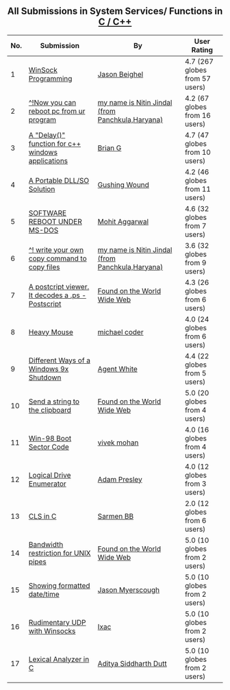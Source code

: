 ﻿<div align="center">

## All Submissions in System Services/ Functions in [C / C\+\+](../ByWorld/c-c.md)

</div>

No.  | Submission | By   | User Rating
---- | ---------- | ---- | -----------
1 | [WinSock Programming<br />](https://github.com/Planet-Source-Code/jason-beighel-winsock-programming__3-2241) | [Jason Beighel](../ByAuthor/jason-beighel.md) | 4.7 (267 globes from 57 users)
2 | [^\!Now you can reboot pc from ur program<br />](https://github.com/Planet-Source-Code/my-name-is-nitin-jindal-from-panchkula-haryana-now-you-can-reboot-pc-from-ur-program__3-7588) | [my name  is Nitin Jindal \(from Panchkula,Haryana\)](../ByAuthor/my-name-is-nitin-jindal-from-panchkula-haryana.md) | 4.2 (67 globes from 16 users)
3 | [A "Delay\(\)" function for c\+\+ windows applications<br />](https://github.com/Planet-Source-Code/brian-g-a-delay-function-for-c-windows-applications__3-411) | [Brian G](../ByAuthor/brian-g.md) | 4.7 (47 globes from 10 users)
4 | [A Portable DLL/SO Solution<br />](https://github.com/Planet-Source-Code/gushing-wound-a-portable-dll-so-solution__3-746) | [Gushing Wound](../ByAuthor/gushing-wound.md) | 4.2 (46 globes from 11 users)
5 | [SOFTWARE REBOOT UNDER  MS\-DOS<br />](https://github.com/Planet-Source-Code/mohit-aggarwal-software-reboot-under-ms-dos__3-3138) | [Mohit Aggarwal](../ByAuthor/mohit-aggarwal.md) | 4.6 (32 globes from 7 users)
6 | [^\! write your own copy command to copy files<br />](https://github.com/Planet-Source-Code/my-name-is-nitin-jindal-from-panchkula-haryana-write-your-own-copy-command-to-copy-files__3-7577) | [my name  is Nitin Jindal \(from Panchkula,Haryana\)](../ByAuthor/my-name-is-nitin-jindal-from-panchkula-haryana.md) | 3.6 (32 globes from 9 users)
7 | [A postcript viewer\. It decodes a \.ps \- Postscript<br />](https://github.com/Planet-Source-Code/found-on-the-world-wide-web-a-postcript-viewer-it-decodes-a-ps-postscript__3-47) | [Found on the World Wide Web](../ByAuthor/found-on-the-world-wide-web.md) | 4.3 (26 globes from 6 users)
8 | [Heavy Mouse<br />](https://github.com/Planet-Source-Code/michael-coder-heavy-mouse__3-10592) | [michael coder](../ByAuthor/michael-coder.md) | 4.0 (24 globes from 6 users)
9 | [Different Ways of a Windows 9x Shutdown<br />](https://github.com/Planet-Source-Code/agent-white-different-ways-of-a-windows-9x-shutdown__3-833) | [Agent White](../ByAuthor/agent-white.md) | 4.4 (22 globes from 5 users)
10 | [Send a string to the clipboard<br />](https://github.com/Planet-Source-Code/found-on-the-world-wide-web-send-a-string-to-the-clipboard__3-132) | [Found on the World Wide Web](../ByAuthor/found-on-the-world-wide-web.md) | 5.0 (20 globes from 4 users)
11 | [Win\-98 Boot Sector Code<br />](https://github.com/Planet-Source-Code/vivek-mohan-win-98-boot-sector-code__3-3845) | [vivek mohan](../ByAuthor/vivek-mohan.md) | 4.0 (16 globes from 4 users)
12 | [Logical Drive Enumerator<br />](https://github.com/Planet-Source-Code/adam-presley-logical-drive-enumerator__3-1071) | [Adam Presley](../ByAuthor/adam-presley.md) | 4.0 (12 globes from 3 users)
13 | [CLS in C<br />](https://github.com/Planet-Source-Code/sarmen-bb-cls-in-c__3-4380) | [Sarmen BB](../ByAuthor/sarmen-bb.md) | 2.0 (12 globes from 6 users)
14 | [Bandwidth restriction for UNIX pipes<br />](https://github.com/Planet-Source-Code/found-on-the-world-wide-web-bandwidth-restriction-for-unix-pipes__3-55) | [Found on the World Wide Web](../ByAuthor/found-on-the-world-wide-web.md) | 5.0 (10 globes from 2 users)
15 | [Showing formatted date/time<br />](https://github.com/Planet-Source-Code/jason-myerscough-showing-formatted-date-time__3-6489) | [Jason Myerscough](../ByAuthor/jason-myerscough.md) | 5.0 (10 globes from 2 users)
16 | [Rudimentary UDP with Winsocks<br />](https://github.com/Planet-Source-Code/ixac-rudimentary-udp-with-winsocks__3-7111) | [Ixac](../ByAuthor/ixac.md) | 5.0 (10 globes from 2 users)
17 | [Lexical Analyzer in C<br />](https://github.com/Planet-Source-Code/aditya-siddharth-dutt-lexical-analyzer-in-c__3-13124) | [Aditya Siddharth Dutt](../ByAuthor/aditya-siddharth-dutt.md) | 5.0 (10 globes from 2 users)
